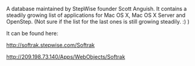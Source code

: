 

A database maintained by StepWise founder Scott Anguish. It contains a steadily growing list of applications for Mac OS X, Mac OS X Server and OpenStep. (Not sure if the list for the last ones is still growing steadily. :) )

It can be found here:

http://softrak.stepwise.com/Softrak

http://209.198.73.140/Apps/WebObjects/Softrak
